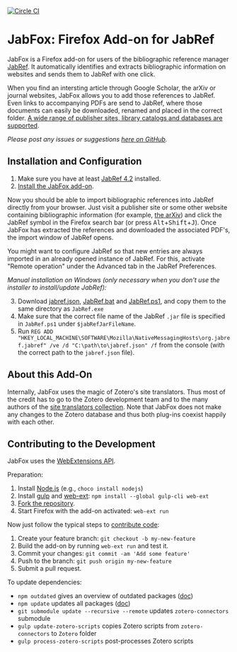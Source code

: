 [![Circle CI](https://circleci.com/gh/JabRef/JabFox.svg?style=svg)](https://circleci.com/gh/JabRef/JabFox)

JabFox: Firefox Add-on for JabRef
=======================

JabFox is a Firefox add-on for users of the bibliographic reference manager [JabRef](http://www.jabref.org/).
It automatically identifies and extracts bibliographic information on websites and sends them to JabRef with one click.

When you find an intersting article through Google Scholar, the arXiv or journal websites, JabFox allows you to add those references to JabRef.
Even links to accompanying PDFs are send to JabRef, where those documents can easily be downloaded, renamed and placed in the correct folder. 
[A wide range of publisher sites, library catalogs and databases are supported](https://www.zotero.org/support/translators).

_Please post any issues or suggestions [here on GitHub](https://github.com/JabRef/JabFox/issues)._

Installation and Configuration
-----------------------------------

1. Make sure you have at least [JabRef 4.2](https://www.jabref.org/#downloads) installed.
2. [Install the JabFox add-on](https://addons.mozilla.org/en-US/firefox/addon/jabfox?src=external-github).

Now you should be able to import bibliographic references into JabRef directly from your browser.
Just visit a publisher site or some other website containing bibliographic information (for example, [the arXiv](http://arxiv.org/list/gr-qc/pastweek?skip=0&show=5)) and click the JabRef symbol in the Firefox search bar (or press <kbd>Alt</kbd>+<kbd>Shift</kbd>+<kbd>J</kbd>).
Once JabFox has extracted the references and downloaded the associated PDF's, the import window of JabRef opens.

You might want to configure JabRef so that new entries are always imported in an already opened instance of JabRef.
For this, activate "Remote operation" under the Advanced tab in the JabRef Preferences.

_Manual installation on Windows (only necessary when you don't use the installer to install/update JabRef):_

3. Download [jabref.json](https://github.com/JabRef/jabref/blob/nativeMessaging/buildres/jabref.json), [JabRef.bat](https://raw.githubusercontent.com/JabRef/jabref/nativeMessaging/buildres/JabRef.bat) and [JabRef.ps1](https://github.com/JabRef/jabref/blob/nativeMessaging/buildres/JabRef.ps1), and copy them to the same directory as `JabRef.exe`
4. Make sure that the correct file name of the JabRef `.jar` file is specified in `JabRef.ps1` under `$jabRefJarFileName`.
5. Run `REG ADD "HKEY_LOCAL_MACHINE\SOFTWARE\Mozilla\NativeMessagingHosts\org.jabref.jabref" /ve /d "C:\path\to\jabref.json" /f` from the console (with the correct path to the `jabref.json` file).


About this Add-On
---------------------
Internally, JabFox uses the magic of Zotero's site translators.
Thus most of the credit has to go to the Zotero development team and to the many authors of the [site translators collection](https://github.com/zotero/translators).
Note that JabFox does not make any changes to the Zotero database and thus both plug-ins coexist happily with each other.

Contributing to the Development
---------------------------------------

JabFox uses the [WebExtensions API](https://developer.mozilla.org/en-US/Add-ons/WebExtensions).

Preparation:
1. Install [Node.js](https://nodejs.org) (e.g., `choco install nodejs`)
2. Install [gulp](https://gulpjs.com/) and [web-ext](https://developer.mozilla.org/en-US/Add-ons/WebExtensions/Getting_started_with_web-ext): `npm install --global gulp-cli web-ext`
3. [Fork the repository](https://help.github.com/articles/fork-a-repo/).
4. Start Firefox with the add-on activated: `web-ext run`

Now just follow the typical steps to [contribute code](https://guides.github.com/activities/contributing-to-open-source/#contributing):
1. Create your feature branch: `git checkout -b my-new-feature`
3. Build the add-on by running `web-ext run` and test it.
3. Commit your changes: `git commit -am 'Add some feature'`
4. Push to the branch: `git push origin my-new-feature`
5. Submit a pull request.

To update dependencies:

 - `npm outdated` gives an overview of outdated packages ([doc](https://docs.npmjs.com/cli/outdated))
 - `npm update` updates all packages ([doc](https://docs.npmjs.com/cli/update))
 - `git submodule update --recursive --remote` updates `zotero-connectors` submodule
 - `gulp update-zotero-scripts` copies Zotero scripts from `zotero-connectors` to `Zotero` folder
 - `gulp process-zotero-scripts` post-processes Zotero scripts
